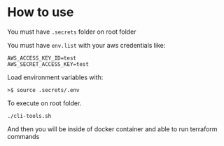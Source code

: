 # How to use

You must have `.secrets` folder on root folder

You must have `env.list` with your aws credentials like:
```
AWS_ACCESS_KEY_ID=test
AWS_SECRET_ACCESS_KEY=test
```

Load environment variables with:
```
>$ source .secrets/.env
```

To execute on root folder.
```
./cli-tools.sh
```

And then you will be inside of docker container and able to run terraform commands
